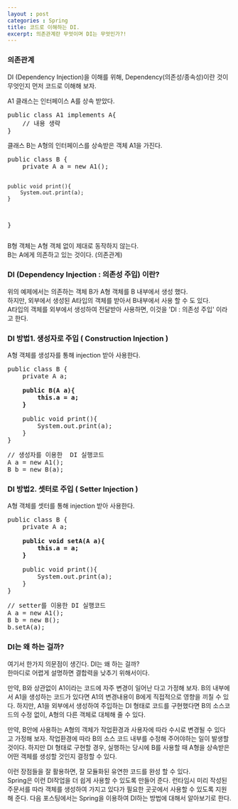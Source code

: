 ```yaml
---
layout : post
categories : Spring
title: 코드로 이해하는 DI.
excerpt: 의존관계란 무엇이며 DI는 무엇인가?!
---
```


<h3>의존관계</h3>
<p>
DI (Dependency Injection)을 이해를 위해, Dependency(의존성/종속성)이란 것이 무엇인지 먼저 코드로 이해해 보자.
</p>
<p>
A1 클래스는 인터페이스 A를 상속 받았다.
</p>
<pre>
public class A1 implements A{
    // 내용 생략
}
</pre>
<p>
 클래스 B는 A형의 인터페이스를 상속받은 객체 A1을 가진다.
</p>
<pre>
public class B {
    private A a = new A1();

    public void print(){
        System.out.print(a);
    }
}
</pre>
<p>
B형 객체는 A형 객체 없이 제대로 동작하지 않는다. <br> B는 A에게 의존하고 있는 것이다. (의존관계) 
</p>

<h3>DI (Dependency Injection : 의존성 주입) 이란? </h3>
<p>
 위의 예제에서는 의존하는 객체 B가 A형 객체를 B 내부에서 생성 했다. <br> 하지만, 외부에서 생성된 A타입의 객체를 받아서 B내부에서 사용 할 수 도 있다. <br> A타입의 객체를 외부에서 생성하여 전달받아 사용하면, 이것을 'DI : 의존성 주입' 이라고 한다.
</p>

<h3> DI 방법1. 생성자로 주입 ( Construction Injection ) </h3>
<p>A형 객체를 생성자를 통해 injection 받아 사용한다.</p>
<pre>
public class B {
    private A a;
<strong>
    public B(A a){
        this.a = a;
    }
</strong>
    public void print(){
        System.out.print(a);
    }
}
</pre>
<pre>
// 생성자를 이용한  DI 실행코드
A a = new A1();
B b = new B(a);
</pre>

<h3> DI 방법2. 셋터로 주입 ( Setter Injection ) </h3>
<p>A형 객체를 셋터를 통해 injection 받아 사용한다.</p>
<pre>
public class B {
    private A a;
<strong>
    public void setA(A a){
        this.a = a;
    }
</strong>
    public void print(){
        System.out.print(a);
    }
}
</pre>
<pre>
// setter를 이용한 DI 실행코드
A a = new A1();
B b = new B();
b.setA(a);
</pre>


<h3> DI는 왜 하는 걸까? </h3>
<p>
 여기서 한가지 의문점이 생긴다. DI는 왜 하는 걸까? <br> 한마디로 어렵게 설명하면 결합력을 낮추기 위해서이다.
</p>
<p>
만약, B와 상관없이 A1이라는 코드에 자주 변경이 일어난 다고 가정해 보자. B의 내부에서 A1을 생성하는 코드가 있다면 A1의 변경내용이 B에게 직접적으로 영향을 끼칠 수 있다. 하지만, A1을 외부에서 생성하여 주입하는 DI 형태로 코드를 구현했다면 B의 소스코드의 수정 없이, A형의 다른 객체로 대체해 줄 수 있다.
</p>
<p>
만약, B안에 사용하는 A형의 객체가 작업환경과 사용자에 따라 수시로 변경될 수 있다고 가정해 보자. 작업환경에 따라 B의 소스 코드 내부를 수정해 주어야하는 일이 발생할 것이다. 하지만 DI 형태로 구현할 경우, 실행하는 당시에 B를 사용할 때 A형을 상속받은 어떤 객체를 생성할 것인지 결정할 수 있다. 
</p>
<p>
  이런 장점들을 잘 활용하면, 잘 모듈화된 유연한 코드를 완성 할 수 있다. <br>
  Spring은 이런 DI작업을 더 쉽게 사용할 수 있도록 만들어 준다. 런타임시 미리 작성된 주문서를 따라 객체를 생성하여 가지고 있다가 필요한 곳곳에서 사용할 수 있도록 지원해 준다. 다음 포스팅에서는 Spring을 이용하여 DI하는 방법에 대해서 알아보기로 한다.
</p>

